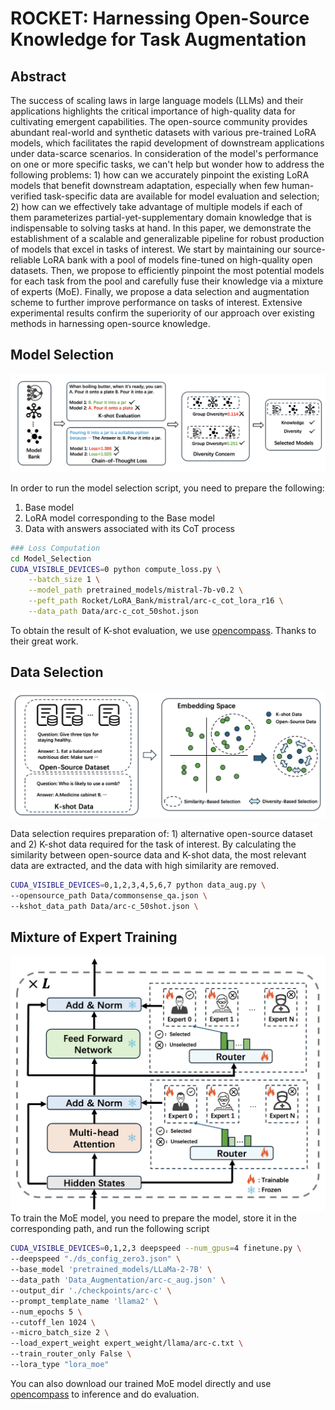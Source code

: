 # ROCKET: Harnessing Open-Source Knowledge for Task Augmentation

## Abstract
The success of scaling laws in large language models (LLMs) and their applications highlights the critical importance of high-quality data for cultivating emergent capabilities. The open-source community provides abundant real-world and synthetic datasets with various pre-trained LoRA models, which facilitates the rapid development of downstream applications under data-scarce scenarios. In consideration of the model's performance on one or more specific tasks, we can't help but wonder how to address the following problems: 1) how can we accurately pinpoint the existing LoRA models that benefit downstream adaptation, especially when few human-verified task-specific data are available for model evaluation and selection;
2) how can we effectively take advantage of multiple models if each of them parameterizes partial-yet-supplementary domain knowledge that is indispensable to solving tasks at hand. In this paper, we demonstrate the establishment of a scalable and generalizable pipeline for robust production of models that excel in tasks of interest. We start by maintaining our source-reliable LoRA bank with a pool of models fine-tuned on high-quality open datasets. Then, we propose to efficiently pinpoint the most potential models for each task from the pool and carefully fuse their knowledge via a mixture of experts (MoE). Finally, we propose a data selection and augmentation scheme to further improve performance on tasks of interest. Extensive experimental results confirm the superiority of our approach over existing methods in harnessing open-source knowledge.

## Model Selection

![Alt text](Figs/Model_Selection.png)

In order to run the model selection script, you need to prepare the following:

1. Base model
2. LoRA model corresponding to the Base model
3. Data with answers associated with its CoT process


```bash
### Loss Computation
cd Model_Selection
CUDA_VISIBLE_DEVICES=0 python compute_loss.py \
    --batch_size 1 \
    --model_path pretrained_models/mistral-7b-v0.2 \
    --peft_path Rocket/LoRA_Bank/mistral/arc-c_cot_lora_r16 \
    --data_path Data/arc-c_cot_50shot.json 
```

To obtain the result of K-shot evaluation, we use [opencompass](https://github.com/open-compass/opencompass). Thanks to their great work.


## Data Selection
![Alt text](Figs/Data_Selection.png)

Data selection requires preparation of: 1) alternative open-source dataset and 2) K-shot data required for the task of interest. By calculating the similarity between open-source data and K-shot data, the most relevant data are extracted, and the data with high similarity are removed.

```bash
CUDA_VISIBLE_DEVICES=0,1,2,3,4,5,6,7 python data_aug.py \
--opensource_path Data/commonsense_qa.json \
--kshot_data_path Data/arc-c_50shot.json \
```

## Mixture of Expert Training 
![Alt text](Figs/MoE.png)
To train the MoE model, you need to prepare the model, store it in the corresponding path, and run the following script


```bash
CUDA_VISIBLE_DEVICES=0,1,2,3 deepspeed --num_gpus=4 finetune.py \
--deepspeed "./ds_config_zero3.json" \
--base_model 'pretrained_models/LLaMa-2-7B' \
--data_path 'Data_Augmentation/arc-c_aug.json' \
--output_dir './checkpoints/arc-c' \
--prompt_template_name 'llama2' \
--num_epochs 5 \
--cutoff_len 1024 \
--micro_batch_size 2 \
--load_expert_weight expert_weight/llama/arc-c.txt \
--train_router_only False \
--lora_type "lora_moe"
```

You can also download our trained MoE model directly and use [opencompass](https://github.com/open-compass/opencompass) to inference and do evaluation.